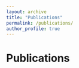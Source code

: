```yaml
---
layout: archive
title: "Publications"
permalink: /publications/
author_profile: true
---
```


Publications
======




